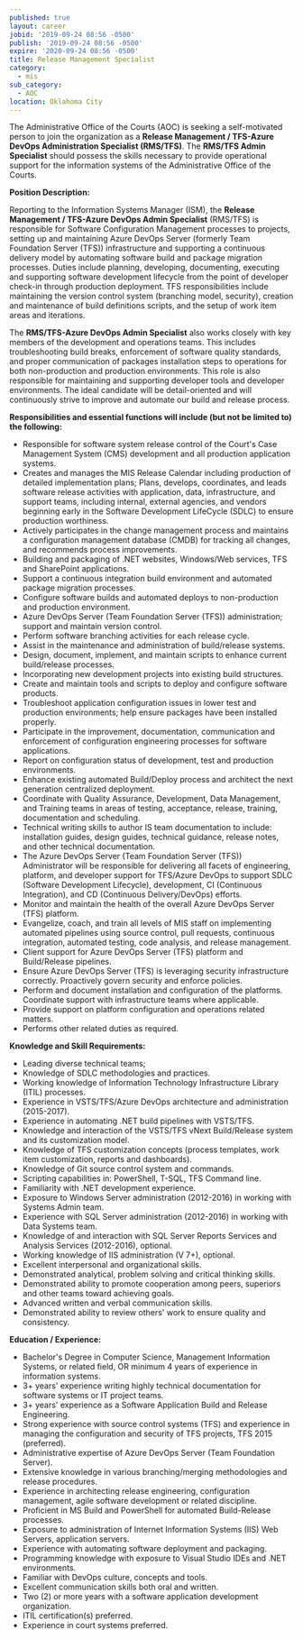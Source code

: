 ```yaml
---
published: true
layout: career
jobid: '2019-09-24 08:56 -0500'
publish: '2019-09-24 08:56 -0500'
expire: '2020-09-24 08:56 -0500'
title: Release Management Specialist
category:
  - mis
sub_category:
  - AOC
location: Oklahoma City
---
```

The Administrative Office of the Courts (AOC) is seeking a self-motivated person to join the organization as a **Release Management / TFS-Azure DevOps Administration Specialist (RMS/TFS)**.  The **RMS/TFS Admin Specialist** should possess the skills necessary to provide operational support for the information systems of the Administrative Office of the Courts.

 
**Position Description:**

Reporting to the Information Systems Manager (ISM), the **Release Management / TFS-Azure DevOps Admin Specialist** (RMS/TFS) is responsible for Software Configuration Management processes to projects, setting up and maintaining Azure DevOps Server (formerly Team Foundation Server (TFS)) infrastructure and supporting a continuous delivery model by automating software build and package migration processes. Duties include planning, developing, documenting, executing and supporting software development lifecycle from the point of developer check-in through production deployment. TFS responsibilities include maintaining the version control system (branching model, security), creation and maintenance of build definitions scripts, and the setup of work item areas and iterations.

The **RMS/TFS-Azure DevOps Admin Specialist** also works closely with key members of the development and operations teams. This includes troubleshooting build breaks, enforcement of software quality standards, and proper communication of packages installation steps to operations for both non-production and production environments. This role is also responsible for maintaining and supporting developer tools and developer environments. The ideal candidate will be detail-oriented and will continuously strive to improve and automate our build and release process.   


**Responsibilities and essential functions will include (but not be limited to) the following:**

- Responsible for software system release control of the Court's Case Management System (CMS) development and all production application systems.
- Creates and manages the MIS Release Calendar including production of detailed implementation plans; Plans, develops, coordinates, and leads software release activities with application, data, infrastructure, and support teams, including internal, external agencies, and vendors beginning early in the Software Development LifeCycle (SDLC) to ensure production worthiness.
- Actively participates in the change management process and maintains a configuration management database (CMDB) for tracking all changes, and recommends process improvements.
- Building and packaging of .NET websites, Windows/Web services, TFS and SharePoint applications.
- Support a continuous integration build environment and automated package migration processes.
- Configure software builds and automated deploys to non-production and production environment.
- Azure DevOps Server (Team Foundation Server (TFS)) administration; support and maintain version control.
- Perform software branching activities for each release cycle.
- Assist in the maintenance and administration of build/release systems.
- Design, document, implement, and maintain scripts to enhance current build/release processes.
- Incorporating new development projects into existing build structures.
- Create and maintain tools and scripts to deploy and configure software products.
- Troubleshoot application configuration issues in lower test and production environments; help ensure packages have been installed properly.
- Participate in the improvement, documentation, communication and enforcement of configuration engineering processes for software applications.
- Report on configuration status of development, test and production environments.
- Enhance existing automated Build/Deploy process and architect the next generation centralized deployment.
- Coordinate with Quality Assurance, Development, Data Management, and Training teams in areas of testing, acceptance, release, training, documentation and scheduling.
- Technical writing skills to author IS team documentation to include: installation guides, design guides, technical guidance, release notes, and other technical documentation.
- The Azure DevOps Server (Team Foundation Server (TFS)) Administrator will be responsible for delivering all facets of engineering, platform, and developer support for TFS/Azure DevOps to support SDLC (Software Development Lifecycle), development, CI (Continuous Integration), and CD (Continuous Delivery/DevOps) efforts.
- Monitor and maintain the health of the overall Azure DevOps Server (TFS) platform.
- Evangelize, coach, and train all levels of MIS staff on implementing automated pipelines using source control, pull requests, continuous integration, automated testing, code analysis, and release management.
- Client support for Azure DevOps Server (TFS) platform and Build/Release pipelines.
- Ensure Azure DevOps Server (TFS) is leveraging security infrastructure correctly. Proactively govern security and enforce policies.
- Perform and document installation and configuration of the platforms. Coordinate support with infrastructure teams where applicable.
- Provide support on platform configuration and operations related matters.
- Performs other related duties as required.


**Knowledge and Skill Requirements:**

- Leading diverse technical teams;
- Knowledge of SDLC methodologies and practices.
- Working knowledge of Information Technology Infrastructure Library (ITIL) processes.
- Experience in VSTS/TFS/Azure DevOps architecture and administration (2015-2017).
- Experience in automating .NET build pipelines with VSTS/TFS.
- Knowledge and interaction of the VSTS/TFS vNext Build/Release system and its customization model.
- Knowledge of TFS customization concepts (process templates, work item customization, reports and dashboards).
- Knowledge of Git source control system and commands.
- Scripting capabilities in: PowerShell, T-SQL, TFS Command line.
- Familiarity with .NET development experience.
- Exposure to Windows Server administration (2012-2016) in working with Systems Admin team.
- Experience with SQL Server administration (2012-2016) in working with Data Systems team.
- Knowledge of and interaction with SQL Server Reports Services and Analysis Services (2012-2016), optional.
- Working knowledge of IIS administration (V 7+), optional.
- Excellent interpersonal and organizational skills.
- Demonstrated analytical, problem solving and critical thinking skills.
- Demonstrated ability to promote cooperation among peers, superiors and other teams toward achieving goals.
- Advanced written and verbal communication skills.
- Demonstrated ability to review others' work to ensure quality and consistency.


**Education / Experience:**

- Bachelor's Degree in Computer Science, Management Information Systems, or related field,
OR minimum 4 years of experience in information systems.
- 3+ years' experience writing highly technical documentation for software systems or IT project teams.
- 3+ years' experience as a Software Application Build and Release Engineering.
- Strong experience with source control systems (TFS) and experience in managing the configuration and security of TFS projects, TFS 2015 (preferred).
- Administrative expertise of Azure DevOps Server (Team Foundation Server).
- Extensive knowledge in various branching/merging methodologies and release procedures.
- Experience in architecting release engineering, configuration management, agile software development or related discipline.
- Proficient in MS Build and PowerShell for automated Build-Release processes.
- Exposure to administration of Internet Information Systems (IIS) Web Servers, application servers.
- Experience with automating software deployment and packaging.
- Programming knowledge with exposure to Visual Studio IDEs and .NET environments.
- Familiar with DevOps culture, concepts and tools.
- Excellent communication skills both oral and written.
- Two (2) or more years with a software application development organization.
- ITIL certification(s) preferred.
- Experience in court systems preferred.
